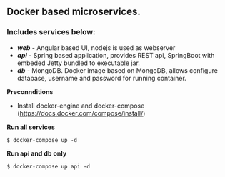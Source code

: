 ## Docker based microservices.
### Includes services below:
* ***web*** - Angular based UI, nodejs is used as webserver
* ***api*** - Spring based application, provides REST api, SpringBoot with embeded Jetty bundled to executable jar.
* ***db***  - MongoDB. Docker image based on MongoDB, allows configure database, username and password for running container.

**Preconnditions**
* Install docker-engine and docker-compose  (https://docs.docker.com/compose/install/)


**Run all services**
```
$ docker-compose up -d
```

**Run api and db only**
```
$ docker-compose up api -d
```
